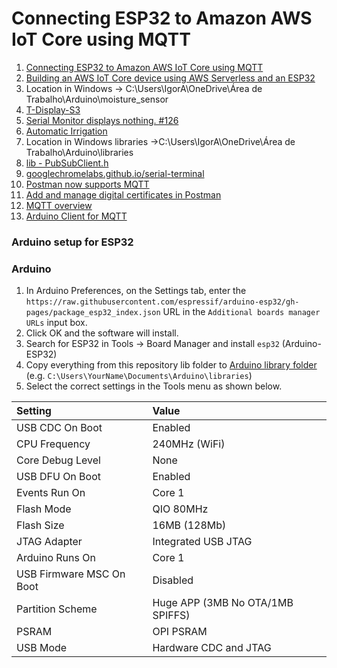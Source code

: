 # Connecting ESP32 to Amazon AWS IoT Core using MQTT

1. [Connecting ESP32 to Amazon AWS IoT Core using MQTT](https://how2electronics.com/connecting-esp32-to-amazon-aws-iot-core-using-mqtt)
2. [Building an AWS IoT Core device using AWS Serverless and an ESP32](https://aws.amazon.com/blogs/compute/building-an-aws-iot-core-device-using-aws-serverless-and-an-esp32)
3. Location in Windows -> C:\Users\IgorA\OneDrive\Área de Trabalho\Arduino\moisture_sensor
4. [T-Display-S3](https://github.com/igoralves1/T-Display-S3)
5. [Serial Monitor displays nothing. #126](https://github.com/Xinyuan-LilyGO/T-Display-S3/issues/126)
6. [Automatic Irrigation](https://www.aliexpress.us/item/3256804642371142.html?spm=a2g0o.order_list.order_list_main.75.40891802e3ZNxU&gatewayAdapt=glo2usa)
7. Location in Windows libraries ->C:\Users\IgorA\OneDrive\Área de Trabalho\Arduino\libraries
8. [lib - PubSubClient.h](https://pubsubclient.knolleary.net)
9. [googlechromelabs.github.io/serial-terminal](https://googlechromelabs.github.io/serial-terminal/)
10. [Postman now supports MQTT](https://blog.postman.com/postman-supports-mqtt-apis/)
11. [Add and manage digital certificates in Postman](https://learning.postman.com/docs/sending-requests/certificates/)
12. [MQTT overview](https://learning.postman.com/docs/sending-requests/mqtt-client/mqtt-client-overview/)
13. [Arduino Client for MQTT](https://pubsubclient.knolleary.net/)


### Arduino setup for ESP32

### Arduino

1. In Arduino Preferences, on the Settings tab, enter the `https://raw.githubusercontent.com/espressif/arduino-esp32/gh-pages/package_esp32_index.json` URL in the `Additional boards manager URLs` input box. 
2. Click OK and the software will install. 
3. Search for ESP32 in Tools → Board Manager and install `esp32` (Arduino-ESP32)
4. Copy everything from this repository lib folder to [Arduino library folder](https://docs.arduino.cc/software/ide-v1/tutorials/installing-libraries#manual-installation) (e.g. `C:\Users\YourName\Documents\Arduino\libraries`)
5. Select the correct settings in the Tools menu as shown below.

| Setting                  | Value                            |
| :----------------------- | :------------------------------- |
| USB CDC On Boot          | Enabled                          |
| CPU Frequency            | 240MHz (WiFi)                    |
| Core Debug Level         | None                             |
| USB DFU On Boot          | Enabled                          |
| Events Run On            | Core 1                           |
| Flash Mode               | QIO 80MHz                        |
| Flash Size               | 16MB (128Mb)                     |
| JTAG Adapter             | Integrated USB JTAG              |
| Arduino Runs On          | Core 1                           |
| USB Firmware MSC On Boot | Disabled                         |
| Partition Scheme         | Huge APP (3MB No OTA/1MB SPIFFS) |
| PSRAM                    | OPI PSRAM                        |
| USB Mode                 | Hardware CDC and JTAG            |